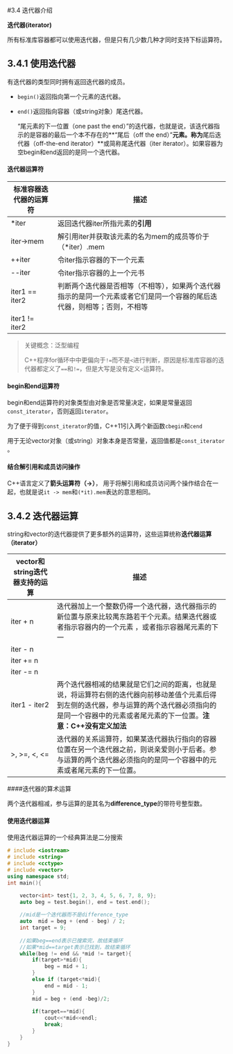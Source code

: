 #3.4 迭代器介绍

**迭代器(iterator)**

所有标准库容器都可以使用迭代器，但是只有几少数几种才同时支持下标运算符。



## 3.4.1 使用迭代器

有迭代器的类型同时拥有返回迭代器的成员。

- `begin()`返回指向第一个元素的迭代器。

- `end()`返回指向容器（或string对象）尾迭代器。

  “尾元素的下一位置（one past the end）”的迭代器，也就是说，该迭代器指示的是容器的最后一个本不存在的**“尾后（off the end）”**元素。称为**尾后迭代器（off-the-end iterator）**或简称尾迭代器（iter iterator）。如果容器为空begin和end返回的是同一个迭代器。

#### 迭代器运算符

| 标准容器迭代器的运算符    | 描述                                       |
| -------------- | ---------------------------------------- |
| *iter          | 返回迭代器iter所指元素的**引用**                     |
| iter->mem      | 解引用iter并获取该元素的名为mem的成员等价于（*iter）.mem     |
| ++iter         | 令iter指示容器的下一个元素                          |
| --iter         | 令iter指示容器的上一个元书                          |
| iter1 == iter2 | 判断两个迭代器是否相等（不相等），如果两个迭代器指示的是同一个元素或者它们是同一个容器的尾后迭代器，则相等；否则，不相等 |
| iter1 != iter2 |                                          |

> 关键概念：泛型编程
>
> C++程序for循环中中更偏向于`!=`而不是`<`进行判断，原因是标准库容器的迭代器都定义了`==`和`!=`，但是大写是没有定义`<`运算符。

#### begin和end运算符

begin和end运算符的对象类型由对象是否常量决定，如果是常量返回`const_iterator`，否则返回`iterator`。

为了便于得到`const_iterator`的值，C++11引入两个新函数`cbegin`和`cend`

用于无论vector对象（或string）对象本身是否常量，返回值都是`const_iterator	`。

#### 结合解引用和成员访问操作

C++语言定义了**箭头运算符（->）**， 用于将解引用和成员访问两个操作结合在一起，也就是说`it -> mem`和`(*it).mem`表达的意思相同。



## 3.4.2 迭代器运算

string和vector的迭代器提供了更多额外的运算符，这些运算统称**迭代器运算（iterator）** 

| vector和string迭代器支持的运算 | 描述                                       |
| --------------------- | ---------------------------------------- |
| iter + n              | 迭代器加上一个整数仍得一个迭代器，迭代器指示的新位置与原来比较禺东路若干个元素。结果迭代器或者指示容器内的一个元素 ，或者指示容器尾元素的下一 |
| iter - n              |                                          |
| iter += n             |                                          |
| iter -= n             |                                          |
| iter1 - iter2         | 两个迭代器相减的结果就是它们之间的距离，也就是说，将运算符右侧的迭代器向前移动差值个元素后得到左侧的迭代器，参与运算的两个迭代器必须指向的是同一个容器中的元素或者尾元素的下一位置。**注意：C++没有定义加法** |
| >, >=, <, <=          | 迭代器的关系运算符，如果某迭代器执行指向的容器位置在另一个迭代器之前，则说亲爱则小于后者。参与运算的两个迭代器必须指向的是同一个容器中的元素或者尾元素的下一位置。 |

####迭代器的算术运算

两个迭代器相减，参与运算的是其名为**difference_type**的带符号整型数。

#### 使用迭代器运算

使用迭代器运算的一个经典算法是二分搜索

```c++
# include <iostream>
# include <string>
# include <cctype>
# include <vector>
using namespace std;
int main(){

    vector<int> test{1, 2, 3, 4, 5, 6, 7, 8, 9};
    auto beg = test.begin(), end = test.end();
  	
  	//mid是一个迭代器而不是difference_type
  	auto  mid = beg + (end - beg) / 2;
    int target = 9;
  
  	//如果beg==end表示已搜索完，故结束循环
  	//如果*mid==target表示已找到，故结束循环
    while(beg != end && *mid != target){
        if(target>*mid){
            beg = mid + 1;
        }
        else if (target<*mid){
            end = mid - 1;
        }
      	mid = beg + (end -beg)/2;
      
        if(target==*mid){
            cout<<*mid<<endl;
            break;
        }
    }
}
```

